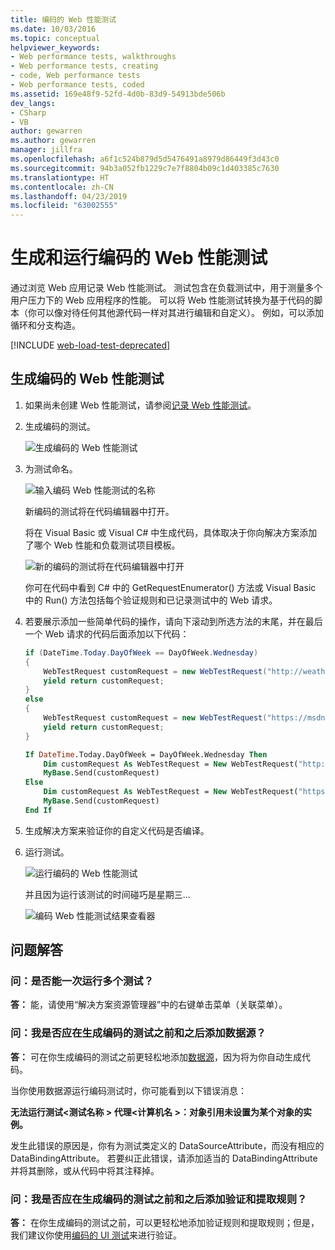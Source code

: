 ```yaml
---
title: 编码的 Web 性能测试
ms.date: 10/03/2016
ms.topic: conceptual
helpviewer_keywords:
- Web performance tests, walkthroughs
- Web performance tests, creating
- code, Web performance tests
- Web performance tests, coded
ms.assetid: 169e48f9-52fd-4d0b-83d9-54913bde506b
dev_langs:
- CSharp
- VB
author: gewarren
ms.author: gewarren
manager: jillfra
ms.openlocfilehash: a6f1c524b879d5d5476491a8979d86449f3d43c0
ms.sourcegitcommit: 94b3a052fb1229c7e7f8804b09c1d403385c7630
ms.translationtype: HT
ms.contentlocale: zh-CN
ms.lasthandoff: 04/23/2019
ms.locfileid: "63002555"
---
```

# <a name="generate-and-run-a-coded-web-performance-test"></a>生成和运行编码的 Web 性能测试

通过浏览 Web 应用记录 Web 性能测试。 测试包含在负载测试中，用于测量多个用户压力下的 Web 应用程序的性能。 可以将 Web 性能测试转换为基于代码的脚本（你可以像对待任何其他源代码一样对其进行编辑和自定义）。 例如，可以添加循环和分支构造。

[!INCLUDE [web-load-test-deprecated](includes/web-load-test-deprecated.md)]

## <a name="generate-a-coded-web-performance-test"></a>生成编码的 Web 性能测试

1. 如果尚未创建 Web 性能测试，请参阅[记录 Web 性能测试](/azure/devops/test/load-test/run-performance-tests-app-before-release#create-a-web-performance-and-load-test-project)。

2. 生成编码的测试。

     ![生成编码的 Web 性能测试](../test/media/web_test_coded_generate.png)

3. 为测试命名。

     ![输入编码 Web 性能测试的名称](../test/media/web_test_coded_generate_nametest.png)

     新编码的测试将在代码编辑器中打开。

     将在 Visual Basic 或 Visual C# 中生成代码，具体取决于你向解决方案添加了哪个 Web 性能和负载测试项目模板。

     ![新的编码的测试将在代码编辑器中打开](../test/media/web_test_coded_generate_opencodeeditor.png)

     你可在代码中看到 C# 中的 GetRequestEnumerator() 方法或 Visual Basic 中的 Run() 方法包括每个验证规则和已记录测试中的 Web 请求。

4. 若要展示添加一些简单代码的操作，请向下滚动到所选方法的末尾，并在最后一个 Web 请求的代码后面添加以下代码：

    ```c#
    if (DateTime.Today.DayOfWeek == DayOfWeek.Wednesday)
    {
        WebTestRequest customRequest = new WebTestRequest("http://weather.msn.com/");
        yield return customRequest;
    }
    else
    {
        WebTestRequest customRequest = new WebTestRequest("https://msdn.microsoft.com/");
        yield return customRequest;
    }
    ```

    ```vb
    If DateTime.Today.DayOfWeek = DayOfWeek.Wednesday Then
        Dim customRequest As WebTestRequest = New WebTestRequest("http://weather.msn.com/")
        MyBase.Send(customRequest)
    Else
        Dim customRequest As WebTestRequest = New WebTestRequest("https://msdn.microsoft.com/")
        MyBase.Send(customRequest)
    End If
    ```

5. 生成解决方案来验证你的自定义代码是否编译。

6. 运行测试。

     ![运行编码的 Web 性能测试](../test/media/web_test_coded_generate_run.png)

     并且因为运行该测试的时间碰巧是星期三…

     ![编码 Web 性能测试结果查看器](../test/media/web_test_coded_generate_results.png)

## <a name="qa"></a>问题解答

### <a name="q-can-i-run-more-than-one-test-at-a-time"></a>问：是否能一次运行多个测试？
 **答：** 能，请使用“解决方案资源管理器”中的右键单击菜单（关联菜单）。

### <a name="q-should-i-add-a-data-source-before-or-after-i-generate-a-coded-test"></a>问：我是否应在生成编码的测试之前和之后添加数据源？
 **答：** 可在你生成编码的测试之前更轻松地添加[数据源](../test/add-a-data-source-to-a-web-performance-test.md)，因为将为你自动生成代码。

 当你使用数据源运行编码测试时，你可能看到以下错误消息：

 **无法运行测试\<测试名称 > 代理\<计算机名 >：对象引用未设置为某个对象的实例。**

 发生此错误的原因是，你有为测试类定义的 DataSourceAttribute，而没有相应的 DataBindingAttribute。 若要纠正此错误，请添加适当的 DataBindingAttribute 并将其删除，或从代码中将其注释掉。

### <a name="q-should-i-add-validation-and-extraction-rules-before-or-after-i-generate-a-coded-test"></a>问：我是否应在生成编码的测试之前和之后添加验证和提取规则？
 **答：** 在你生成编码的测试之前，可以更轻松地添加验证规则和提取规则；但是，我们建议你使用[编码的 UI 测试](../test/use-ui-automation-to-test-your-code.md)来进行验证。
